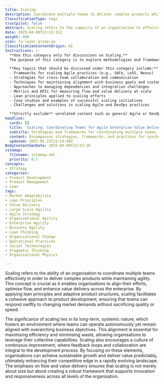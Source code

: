 ```yaml
---
title: Scaling
description: Coordinate multiple teams to deliver complex products while preserving agility. Focus on alignment, flow, and value delivery across the enterprise using lean principles and adaptive product structures.
ClassificationType: tags
trustpilot: false
abstract: Scaling refers to the capacity of an organisation to effectively coordinate multiple teams in the delivery of complex products while maintaining agility. This concept originates from the need to align efforts, optimise workflow, and enhance value delivery across the enterprise. It is particularly important in the contexts of agile methodologies and DevOps, as it allows organisations to respond swiftly to market changes without compromising on quality or speed. By implementing lean principles and adaptive product structures, scaling promotes a cohesive approach to product development, enabling teams to operate autonomously while remaining aligned with broader business objectives. This alignment is crucial for maximising efficiency and minimising waste, thereby leveraging the organisation's collective capabilities. Furthermore, scaling fosters a culture of continuous improvement, where feedback loops and collaboration are integral to the development process. By prioritising these aspects, organisations can achieve sustainable growth and deliver value consistently, enhancing their competitive advantage in a rapidly changing environment. Ultimately, scaling is not just about increasing size but about establishing a robust framework that supports innovation and responsiveness throughout the organisation.
date: 2025-04-09T13:53:11Z
weight: 440
icon: fa-layer-group-up
ClassificationContentOrigin: AI
Instructions: |-
  **Use this category only for discussions on Scaling.**  
  The purpose of this category is to explore methodologies and frameworks that enable the coordination of multiple teams in delivering complex products while maintaining agility. It focuses on ensuring alignment, optimising flow, and enhancing value delivery across the enterprise by applying lean principles and adaptive product structures.

  **Key topics that should be discussed under this category include:**
  - Frameworks for scaling Agile practices (e.g., SAFe, LeSS, Nexus)
  - Strategies for cross-team collaboration and communication
  - Techniques for maintaining alignment with business goals and customer needs
  - Approaches to managing dependencies and integration challenges
  - Metrics and KPIs for measuring flow and value delivery at scale
  - Lean principles applied to scaling efforts
  - Case studies and examples of successful scaling initiatives
  - Challenges and solutions in scaling Agile and DevOps practices

  **Strictly exclude** unrelated content such as general Agile or DevOps discussions that do not specifically address the complexities and strategies involved in scaling, as well as misinterpretations of scaling concepts that do not align with the original theories and philosophies of the category.
headline:
  cards: []
  title: 'Scaling: Coordinating Teams for Agile Enterprise Value Delivery'
  subtitle: Strategies and frameworks for coordinating multiple teams, optimising flow, and aligning enterprise-wide product delivery for sustainable growth and continuous improvement
  content: Encompasses strategies, frameworks, and practices for synchronising multiple teams, aligning organisational goals, optimising workflow, and enabling adaptive product delivery at scale. Topics include coordination mechanisms, cross-team collaboration, systemic feedback loops, value stream optimisation, governance, and sustaining innovation in complex, rapidly evolving environments.
  updated: 2025-05-23T22:54:00Z
BodyContentGenDate: 2025-04-09T13:53:18
sitemap:
  filename: sitemap.xml
  priority: 0.7
concepts:
- Strategy
categories:
- Product Development
- Product Management
- Lean
tags:
- Market Adaptability
- Lean Principles
- Value Delivery
- Large Scale Agility
- Agile Strategy
- Organisational Agility
- Enterprise Agility
- Business Agility
- Lean Thinking
- Organisational Change
- Operational Practices
- Social Technologies
- Pragmatic Thinking
- Organisational Physics

---
```

Scaling refers to the ability of an organisation to coordinate multiple teams effectively in order to deliver complex products while maintaining agility. This concept is crucial as it enables organisations to align their efforts, optimise flow, and enhance value delivery across the enterprise. By applying lean principles and adaptive product structures, scaling facilitates a cohesive approach to product development, ensuring that teams can respond swiftly to changing market demands without sacrificing quality or speed.

The significance of scaling lies in its long-term, systemic nature, which fosters an environment where teams can operate autonomously yet remain aligned with overarching business objectives. This alignment is essential for maximising efficiency and minimising waste, allowing organisations to leverage their collective capabilities. Scaling also encourages a culture of continuous improvement, where feedback loops and collaboration are integral to the development process. By focusing on these elements, organisations can achieve sustainable growth and deliver value predictably, ultimately enhancing their competitive edge in a rapidly evolving landscape. The emphasis on flow and value delivery ensures that scaling is not merely about size but about creating a robust framework that supports innovation and responsiveness across all levels of the organisation.
